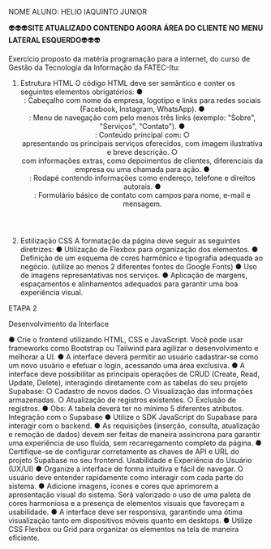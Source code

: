 NOME ALUNO: HELIO IAQUINTO JUNIOR

👽👽👽****SITE ATUALIZADO CONTENDO AGORA ÁREA DO CLIENTE NO MENU LATERAL ESQUERDO****👽👽👽

Exercício proposto da matéria programação para a internet, do curso de Gestão da Tecnologia da Informação da FATEC-Itu:

1. Estrutura HTML 
O código HTML deve ser semântico e conter os seguintes elementos obrigatórios: 
● <header>: Cabeçalho com nome da empresa, logotipo e links para redes sociais 
(Facebook, Instagram, WhatsApp). 
● <nav>: Menu de navegação com pelo menos três links (exemplo: "Sobre", 
"Serviços", "Contato"). 
● <main>: Conteúdo principal com: 
○ <section> apresentando os principais serviços oferecidos, com imagem 
ilustrativa e breve descrição. 
○ <aside> com informações extras, como depoimentos de clientes, 
diferenciais da empresa ou uma chamada para ação. 
● <footer>: Rodapé contendo informações como endereço, telefone e direitos 
autorais. 
● <form>: Formulário básico de contato com campos para nome, e-mail e 
mensagem. 
2. Estilização CSS 
A formatação da página deve seguir as seguintes diretrizes: 
● Utilização de Flexbox para organização dos elementos. 
● Definição de um esquema de cores harmônico e tipografia adequada ao negócio. 
(utilize ao menos 2 diferentes fontes do Google Fonts) 
● Uso de imagens representativas nos serviços. 
● Aplicação de margens, espaçamentos e alinhamentos adequados para garantir 
uma boa experiência visual.

ETAPA 2 

Desenvolvimento da Interface

  ● Crie o frontend utilizando HTML, CSS e JavaScript. Você pode usar frameworks
  como Bootstrap ou Tailwind para agilizar o desenvolvimento e melhorar a UI.
  ● A interface deverá permitir ao usuário cadastrar-se como um novo usuário e efetuar
  o login, acessando uma área exclusiva.
  ● A interface deve possibilitar as principais operações de CRUD (Create, Read, Update,
  Delete), interagindo diretamente com as tabelas do seu projeto Supabase:
  ○ Cadastro de novos dados.
  ○ Visualização das informações armazenadas.
  ○ Atualização de registros existentes.
  ○ Exclusão de registros.
  ● Obs: A tabela deverá ter no mínimo 5 diferentes atributos.
  Integração com o Supabase
  ● Utilize o SDK JavaScript do Supabase para interagir com o backend.
  ● As requisições (inserção, consulta, atualização e remoção de dados) devem ser
  feitas de maneira assíncrona para garantir uma experiência de uso fluida, sem
  recarregamento completo da página.
  ● Certifique-se de configurar corretamente as chaves de API e URL do projeto
  Supabase no seu frontend.
  Usabilidade e Experiência do Usuário (UX/UI)
  ● Organize a interface de forma intuitiva e fácil de navegar. O usuário deve entender
  rapidamente como interagir com cada parte do sistema.
  ● Adicione imagens, ícones e cores que aprimorem a apresentação visual do sistema.
  Será valorizado o uso de uma paleta de cores harmoniosa e a presença de
  elementos visuais que favoreçam a usabilidade.
  ● A interface deve ser responsiva, garantindo uma ótima visualização tanto em
  dispositivos móveis quanto em desktops.
  ● Utilize CSS Flexbox ou Grid para organizar os elementos na tela de maneira eficiente.


